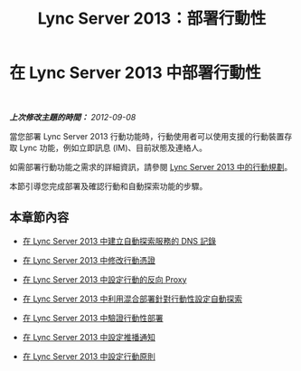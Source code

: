 ﻿---
title: Lync Server 2013：部署行動性
TOCTitle: 部署行動性
ms:assetid: f41e6b25-d2cd-43fd-a17b-22cfda8bcd4f
ms:mtpsurl: https://technet.microsoft.com/zh-tw/library/Hh690055(v=OCS.15)
ms:contentKeyID: 49292802
ms.date: 08/24/2015
mtps_version: v=OCS.15
ms.translationtype: HT
---

# 在 Lync Server 2013 中部署行動性

 

_**上次修改主題的時間：** 2012-09-08_

當您部署 Lync Server 2013 行動功能時，行動使用者可以使用支援的行動裝置存取 Lync 功能，例如立即訊息 (IM)、目前狀態及連絡人。

如需部署行動功能之需求的詳細資訊，請參閱 [Lync Server 2013 中的行動規劃](lync-server-2013-planning-for-mobility.md)。

本節引導您完成部署及確認行動和自動探索功能的步驟。

## 本章節內容

  - [在 Lync Server 2013 中建立自動探索服務的 DNS 記錄](lync-server-2013-creating-dns-records-for-the-autodiscover-service.md)

  - [在 Lync Server 2013 中修改行動憑證](lync-server-2013-modifying-certificates-for-mobility.md)

  - [在 Lync Server 2013 中設定行動的反向 Proxy](lync-server-2013-configuring-the-reverse-proxy-for-mobility.md)

  - [在 Lync Server 2013 中利用混合部署針對行動性設定自動探索](lync-server-2013-configuring-autodiscover-for-mobility-with-hybrid-deployments.md)

  - [在 Lync Server 2013 中驗證行動性部署](lync-server-2013-verifying-your-mobility-deployment.md)

  - [在 Lync Server 2013 中設定推播通知](lync-server-2013-configuring-for-push-notifications.md)

  - [在 Lync Server 2013 中設定行動原則](lync-server-2013-configuring-mobility-policy.md)


